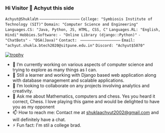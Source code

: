 ### Hi Visitor 👋 Achyut this side

<!--
**Achyut-0705/Achyut-0705** is a ✨ _special_ ✨ repository because its `README.md` (this file) appears on your GitHub profile.

Here are some ideas to get you started:
-->

`Achyut@Shukla`\n
`——————————————————`
`College: "Symbiosis Institute of Technology (SIT)"`
`Domain: "Computer Science and Engineering"`
`Languages.CS: "Java, Python, JS, HTML, CSS, C"`
`Languages.RL: "English, Hindi"`
`Hobbies.Software:`
`- "Online Library (django::Python)"`
`- "ChatBots"`
`- "DSA(Java)"`
`Contact: `
`——————————————————`
`Email: "achyut.shukla.btech2020@sitpune.edu.in"`
`Discord: "Achyut$5070"`


[![trophy](https://github-profile-trophy.vercel.app/?username=Achyut-0705&theme=onedark)](https://github.com/ryo-ma/github-profile-trophy)

- 🔭 I’m currently working on various aspects of computer science and trying to explore as many things as I can.
- 🌱 Still a learner and working with Django based web application along with database management and scalable applications.
- 👯 I’m looking to collaborate on any projects involving analytics and creativity.
- 💬 Ask me about Mathematics, computers and chess. Yes you heard it correct, Chess. I love playing this game and would be delighted to have you as my opponent
- 📫 How to reach me: Contact me at shuklaachyut2002@gmail.com and will definitely have a chat.
- ⚡ Fun fact: I'm stil a college brad.



